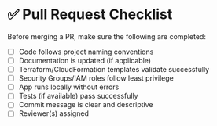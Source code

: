 # ✅ Pull Request Checklist

Before merging a PR, make sure the following are completed:

- [ ] Code follows project naming conventions
- [ ] Documentation is updated (if applicable)
- [ ] Terraform/CloudFormation templates validate successfully
- [ ] Security Groups/IAM roles follow least privilege
- [ ] App runs locally without errors
- [ ] Tests (if available) pass successfully
- [ ] Commit message is clear and descriptive
- [ ] Reviewer(s) assigned
